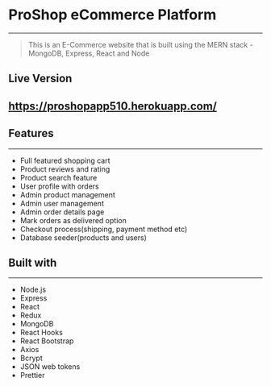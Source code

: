 # ProShop eCommerce Platform
---
> This is an E-Commerce website that is built using the MERN stack - MongoDB, Express, React and Node

## Live Version
https://proshopapp510.herokuapp.com/
---

## Features
---
 - Full featured shopping cart
 - Product reviews and rating
 - Product search feature
 - User profile with orders
 - Admin product management
 - Admin user management
 - Admin order details page
 - Mark orders as delivered option
 - Checkout process(shipping, payment method etc)
 - Database seeder(products and users)
 
## Built with 
---
 - Node.js
 - Express
 - React
 - Redux
 - MongoDB
 - React Hooks
 - React Bootstrap
 - Axios
 - Bcrypt
 - JSON web tokens
 - Prettier
